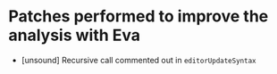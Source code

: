 Patches performed to improve the analysis with Eva
==================================================

- [unsound] Recursive call commented out in `editorUpdateSyntax`
